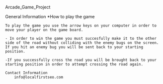 Arcade_Game_Project

General Information
*How to play the game

	To play the game you use the arrow keys on your computer in order to move your player on the game board.

	- In order to win the game you must succesfully make it to the other side of the road without colliding with the enemy bugs on the screen. If you hit an enemy bug you will be sent back to your starting position. 

	-If you successfully cross the road you will be brought back to your starting position in order to attempt crossing the road again.
	
	Contact Information
		info@localfirstseo.com
